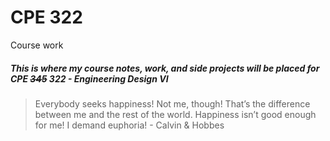 # CPE 322
Course work
##### This is where my course notes, work, and side projects will be placed for CPE ~~345~~ 322 - Engineering Design VI
>Everybody seeks happiness! Not me, though! That’s the difference between me and the rest of the world. Happiness isn’t good enough for me! I demand euphoria! - Calvin & Hobbes

